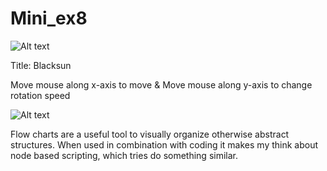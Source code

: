 # Mini_ex8

![Alt text](http://i.imgur.com/Jpecisf.jpg?raw=true "Screenshot")

Title: Blacksun

Move mouse along x-axis to move &
Move mouse along y-axis to change rotation speed

![Alt text](http://i.imgur.com/BgXbeFg.jpg?raw=true "Flowchart")

Flow charts are a useful tool to visually organize otherwise abstract structures. When used in combination with coding it makes my think about node based scripting, which tries do something similar.  
